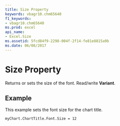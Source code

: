 ```yaml
---
title: Size Property
keywords: vbagr10.chm65640
f1_keywords:
- vbagr10.chm65640
ms.prod: excel
api_name:
- Excel.Size
ms.assetid: 5fcd84f9-2298-004f-2f14-fe81e8815a9b
ms.date: 06/08/2017
---
```



# Size Property

Returns or sets the size of the font. Read/write  **Variant**.


## Example

This example sets the font size for the chart title.


```vb
myChart.ChartTitle.Font.Size = 12
```


